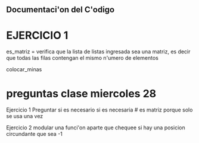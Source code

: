 ## Documentaci'on del C'odigo

# EJERCICIO 1

es_matriz = verifica que la lista de listas ingresada sea una matriz, es decir que todas las filas contengan el mismo n'umero de elementos

colocar_minas



# preguntas clase miercoles 28

Ejercicio 1 
Preguntar si es necesario si es necesaria # es matriz porque solo se usa una vez 

Ejercicio 2 
modular una funci'on aparte que chequee si hay una posicion circundante que sea -1

